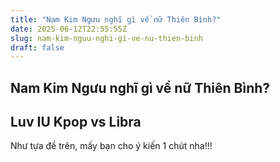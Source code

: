 ```yaml
---
title: "Nam Kim Ngưu nghĩ gì về nữ Thiên Bình?"
date: 2025-06-12T22:55:55Z
slug: nam-kim-nguu-nghi-gi-ve-nu-thien-binh
draft: false
---
```


## Nam Kim Ngưu nghĩ gì về nữ Thiên Bình?

## Luv IU Kpop vs Libra

Như tựa đề trên, mấy bạn cho ý kiến 1 chút nha!!!
